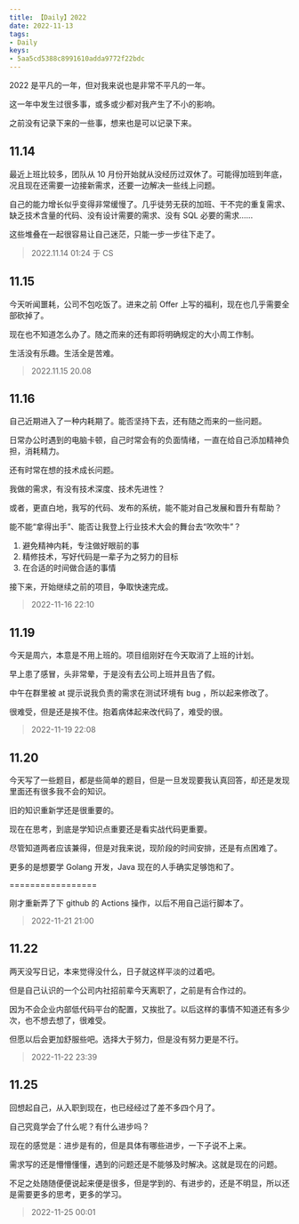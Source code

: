 ```yaml
---
title: 【Daily】2022
date: 2022-11-13
tags:
- Daily
keys:
- 5aa5cd5388c8991610adda9772f22bdc
---
```


2022 是平凡的一年，但对我来说也是非常不平凡的一年。

这一年中发生过很多事，或多或少都对我产生了不小的影响。

之前没有记录下来的一些事，想来也是可以记录下来。

## 11.14

最近上班比较多，团队从 10 月份开始就从没经历过双休了。可能得加班到年底，况且现在还需要一边接新需求，还要一边解决一些线上问题。

自己的能力增长似乎变得非常缓慢了。几乎徒劳无获的加班、干不完的重复需求、缺乏技术含量的代码、没有设计需要的需求、没有 SQL 必要的需求......

这些堆叠在一起很容易让自己迷茫，只能一步一步往下走了。

> 2022.11.14 01:24 于 CS

## 11.15

今天听闻噩耗，公司不包吃饭了。进来之前 Offer 上写的福利，现在也几乎需要全部砍掉了。

现在也不知道怎么办了。随之而来的还有即将明确规定的大小周工作制。

生活没有乐趣。生活全是苦难。

> 2022.11.15 20.08

## 11.16

自己近期进入了一种内耗期了。能否坚持下去，还有随之而来的一些问题。

日常办公时遇到的电脑卡顿，自己时常会有的负面情绪，一直在给自己添加精神负担，消耗精力。

还有时常在想的技术成长问题。

我做的需求，有没有技术深度、技术先进性？

或者，更直白地，我写的代码、发布的系统，能不能对自己发展和晋升有帮助？

能不能“拿得出手”、能否让我登上行业技术大会的舞台去“吹吹牛”？

1. 避免精神内耗，专注做好眼前的事
2. 精修技术，写好代码是一辈子为之努力的目标
3. 在合适的时间做合适的事情

接下来，开始继续之前的项目，争取快速完成。

> 2022-11-16 22:10

## 11.19

今天是周六，本意是不用上班的。项目组刚好在今天取消了上班的计划。

早上患了感冒，头非常晕，于是没有去公司上班并且告了假。

中午在群里被 at 提示说我负责的需求在测试环境有 bug ，所以起来修改了。

很难受，但是还是挨不住。抱着病体起来改代码了，难受的很。

> 2022-11-19 22:08

## 11.20

今天写了一些题目，都是些简单的题目，但是一旦发现要我认真回答，却还是发现里面还有很多我不会的知识。

旧的知识重新学还是很重要的。

现在在思考，到底是学知识点重要还是看实战代码更重要。

尽管知道两者应该兼得，但是对我来说，现阶段的时间安排，还是有点困难了。

更多的是想要学 Golang 开发，Java 现在的人手确实足够饱和了。

=================

刚才重新弄了下 github 的 Actions 操作，以后不用自己运行脚本了。

> 2022-11-21 21:00

## 11.22

两天没写日记，本来觉得没什么，日子就这样平淡的过着吧。

但是自己认识的一个公司内社招前辈今天离职了，之前是有合作过的。

因为不会企业内部低代码平台的配置，又挨批了。以后这样的事情不知道还有多少次，也不想去想了，很难受。

但愿以后会更加舒服些吧。选择大于努力，但是没有努力更是不行。

> 2022-11-22 23:39

## 11.25

回想起自己，从入职到现在，也已经经过了差不多四个月了。

自己究竟学会了什么呢？有什么进步吗？

现在的感觉是：进步是有的，但是具体有哪些进步，一下子说不上来。

需求写的还是懵懵懂懂，遇到的问题还是不能够及时解决。这就是现在的问题。

不足之处随随便便说起来便是很多，但是学到的、有进步的，还是不明显，所以还是需要更多的思考，更多的学习。

> 2022-11-25 00:01
